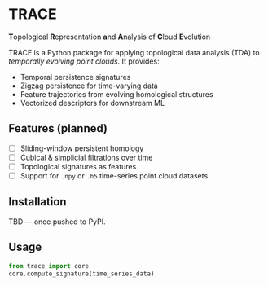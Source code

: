 # TRACE

**T**opological **R**epresentation **a**nd **A**nalysis of **C**loud **E**volution

TRACE is a Python package for applying topological data analysis (TDA) to *temporally evolving point clouds*. It provides:

- Temporal persistence signatures
- Zigzag persistence for time-varying data
- Feature trajectories from evolving homological structures
- Vectorized descriptors for downstream ML

## Features (planned)

- [ ] Sliding-window persistent homology
- [ ] Cubical & simplicial filtrations over time
- [ ] Topological signatures as features
- [ ] Support for `.npy` or `.h5` time-series point cloud datasets

## Installation

TBD — once pushed to PyPI.

## Usage

```python
from trace import core
core.compute_signature(time_series_data)


